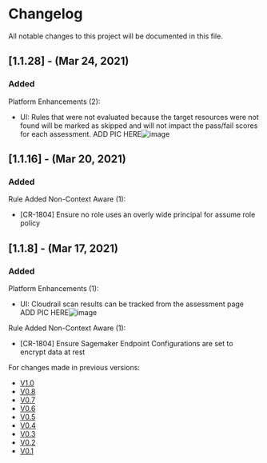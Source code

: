 # Changelog
All notable changes to this project will be documented in this file.
## [1.1.28] - (Mar 24, 2021)
### Added
Platform Enhancements (2):
- UI: Rules that were not evaluated because the target resources were not found will be marked as skipped and will not impact the pass/fail scores for each assessment. ADD PIC HERE![image](https://user-images.githubusercontent.com/71668153/111820780-219c4880-889f-11eb-97f9-ebdbf2c92b10.png)

## [1.1.16] - (Mar 20, 2021)
### Added
Rule Added
Non-Context Aware (1):
- [CR-1804] Ensure no role uses an overly wide principal for assume role policy

## [1.1.8] - (Mar 17, 2021)
### Added
Platform Enhancements (1):
- UI: Cloudrail scan results can be tracked from the assessment page ADD PIC HERE![image](https://user-images.githubusercontent.com/71668153/111820780-219c4880-889f-11eb-97f9-ebdbf2c92b10.png)
 
Rule Added
Non-Context Aware (1):
- [CR-1804] Ensure Sagemaker Endpoint Configurations are set to encrypt data at rest

For changes made in previous versions:
- [V1.0](https://github.com/indeni/cloudrail-demo/blob/v1.0/CHANGELOG.md)
- [V0.8](https://github.com/indeni/cloudrail-demo/blob/v0.8/CHANGELOG.md)
- [V0.7](https://github.com/indeni/cloudrail-demo/blob/v0.7/CHANGELOG.md)
- [V0.6](https://github.com/indeni/cloudrail-demo/blob/v0.6/CHANGELOG.md)
- [V0.5](https://github.com/indeni/cloudrail-demo/blob/v0.5/CHANGELOG.md)
- [V0.4](https://github.com/indeni/cloudrail-demo/blob/v0.4/CHANGELOG.md)
- [V0.3](https://github.com/indeni/cloudrail-demo/blob/v0.3/CHANGELOG.md)
- [V0.2](https://github.com/indeni/cloudrail-demo/blob/v0.2/CHANGELOG.md)
- [V0.1](https://github.com/indeni/cloudrail-demo/blob/v0.1/CHANGELOG.md)
